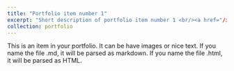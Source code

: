 ```yaml
---
title: "Portfolio item number 1"
excerpt: "Short description of portfolio item number 1 <br/><a href="/images/500x300.png">link text</a>"
collection: portfolio
---
```

This is an item in your portfolio. It can be have images or nice text. If you name the file .md, it will be parsed as markdown. If you name the file .html, it will be parsed as HTML. 
